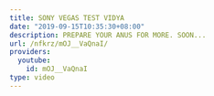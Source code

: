 ```yaml
---
title: SONY VEGAS TEST VIDYA
date: "2019-09-15T10:35:30+08:00"
description: PREPARE YOUR ANUS FOR MORE. SOON...
url: /nfkrz/mOJ__VaQnaI/
providers:
  youtube:
    id: mOJ__VaQnaI
type: video
---
```

